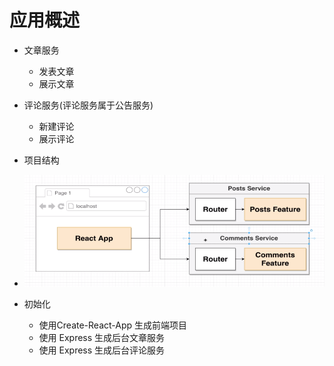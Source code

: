 # 应用概述

- 文章服务
  - 发表文章
  - 展示文章
- 评论服务(评论服务属于公告服务)
  - 新建评论
  - 展示评论

- 项目结构
- ![img_1.png](lib/img_1.png)

- 初始化
  - 使用Create-React-App 生成前端项目
  - 使用 Express 生成后台文章服务
  - 使用 Express 生成后台评论服务